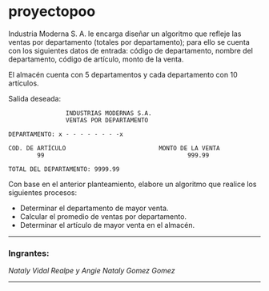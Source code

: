 # proyectopoo
Industria Moderna S. A. le encarga diseñar un algoritmo que refleje las ventas por departamento (totales por departamento); para ello se cuenta con los siguientes datos de entrada: código de departamento, nombre del departamento, código de artículo, monto de la venta.

El almacén cuenta con 5 departamentos y cada departamento con 10 artículos.

Salida deseada:
~~~
                INDUSTRIAS MODERNAS S.A.
                VENTAS POR DEPARTAMENTO

DEPARTAMENTO: x - - - - - - - -x

COD. DE ARTÍCULO                          MONTO DE LA VENTA
        99                                        999.99
        
TOTAL DEL DEPARTAMENTO: 9999.99
~~~
Con base en el anterior planteamiento, elabore un algoritmo que realice los
siguientes procesos:

* Determinar el departamento de mayor venta.
* Calcular el promedio de ventas por departamento.
* Determinar el artículo de mayor venta en el almacén.

***
### Ingrantes:

*Nataly Vidal Realpe y Angie Nataly Gomez Gomez*
***
